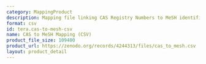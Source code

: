 ```yaml
---
category: MappingProduct
description: Mapping file linking CAS Registry Numbers to MeSH identifiers
format: csv
id: tera.cas-to-mesh-csv
name: CAS to MeSH Mapping (CSV)
product_file_size: 109400
product_url: https://zenodo.org/records/4244313/files/cas_to_mesh.csv
layout: product_detail
---
```

